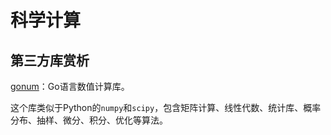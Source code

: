 # 科学计算

## 第三方库赏析

[gonum](https://www.gonum.org)：Go语言数值计算库。

这个库类似于Python的`numpy`和`scipy`，包含矩阵计算、线性代数、统计库、概率分布、抽样、微分、积分、优化等算法。

